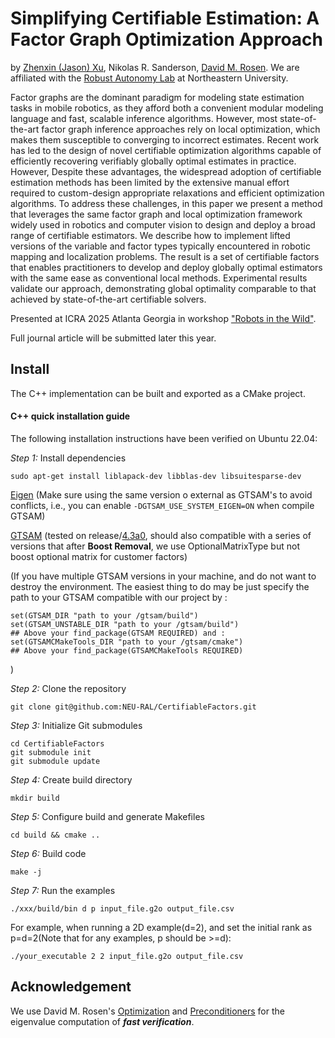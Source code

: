 # Simplifying Certifiable Estimation: A Factor Graph Optimization Approach
by [Zhenxin (Jason) Xu](https://zhexin1904.github.io/), Nikolas R. Sanderson, [David M. Rosen](https://coe.northeastern.edu/people/rosen-david/). We are affiliated with the [Robust Autonomy Lab](https://neural.lab.northeastern.edu/) at Northeastern University.

Factor graphs are the dominant paradigm for
modeling state estimation tasks in mobile robotics, as they
afford both a convenient modular modeling language and fast,
scalable inference algorithms. However, most state-of-the-art
factor graph inference approaches rely on local optimization,
which makes them susceptible to converging to incorrect estimates. 
Recent work has led to the design of novel certifiable optimization 
algorithms capable of efficiently recovering verifiably
globally optimal estimates in practice. However, Despite these
advantages, the widespread adoption of certifiable estimation
methods has been limited by the extensive manual effort
required to custom-design appropriate relaxations and efficient
optimization algorithms. To address these challenges, in this
paper we present a method that leverages the same factor
graph and local optimization framework widely used in robotics
and computer vision to design and deploy a broad range of
certifiable estimators. We describe how to implement lifted
versions of the variable and factor types typically encountered
in robotic mapping and localization problems. The result is a
set of certifiable factors that enables practitioners to develop
and deploy globally optimal estimators with the same ease as
conventional local methods. Experimental results validate our
approach, demonstrating global optimality comparable to that
achieved by state-of-the-art certifiable solvers.

Presented at ICRA 2025 Atlanta Georgia in workshop ["Robots in the Wild"](https://dartmouthrobotics.github.io/icra-2025-robots-wild/).

Full journal article will be submitted later this year. 


## Install

The C++ implementation can be built and exported as a CMake project.

#### C++ quick installation guide

The following installation instructions have been verified on Ubuntu 22.04:

*Step 1:*  Install dependencies

```
sudo apt-get install liblapack-dev libblas-dev libsuitesparse-dev
```
[Eigen](https://eigen.tuxfamily.org/index.php?title=Main_Page)  (Make sure using the same version o external as GTSAM's to avoid conflicts, i.e., you can enable `-DGTSAM_USE_SYSTEM_EIGEN=ON` when compile GTSAM)

[GTSAM](https://github.com/borglab/gtsam) (tested on release/[4.3a0](https://github.com/borglab/gtsam/releases/tag/4.3a0), should also compatible with a series of versions that after **Boost Removal**, we use OptionalMatrixType but not boost optional matrix for customer factors)

(If you have multiple GTSAM versions in your machine, and do not want to destroy the environment. The easiest thing to do may be just specify the path to your GTSAM compatible with our project by :

```
set(GTSAM_DIR "path to your /gtsam/build")
set(GTSAM_UNSTABLE_DIR "path to your /gtsam/build")
## Above your find_package(GTSAM REQUIRED) and :
set(GTSAMCMakeTools_DIR "path to your /gtsam/cmake")
## Above your find_package(GTSAMCMakeTools REQUIRED)
```

)

*Step 2:*  Clone the repository

```
git clone git@github.com:NEU-RAL/CertifiableFactors.git
```

*Step 3:*  Initialize Git submodules
```
cd CertifiableFactors
git submodule init
git submodule update
```

*Step 4:*  Create build directory

```
mkdir build
```

*Step 5:*  Configure build and generate Makefiles

```
cd build && cmake ..
```

*Step 6:*  Build code

```
make -j
```

*Step 7:*  Run the examples

```
./xxx/build/bin d p input_file.g2o output_file.csv
```

For example, when running a 2D example(d=2), and set the initial rank as p=d=2(Note that for any examples, p should be >=d):

```
./your_executable 2 2 input_file.g2o output_file.csv
```

## Acknowledgement

We use David M. Rosen's [Optimization](https://github.com/david-m-rosen/Optimization) and [Preconditioners](https://github.com/david-m-rosen/Preconditioners) for the eigenvalue computation of ***fast verification***.